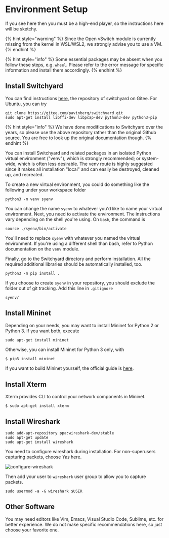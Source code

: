 # Environment Setup

If you see here then you must be a high-end player, so the instructions here will be sketchy.

{% hint style="warning" %}
Since the Open vSwitch module is currently missing from the kernel in WSL/WSL2, we strongly advise you to use a VM.
{% endhint %}

{% hint style="info" %}
Some essential packages may be absent when you follow these steps, e.g. `wheel`. Please refer to the error message for specific information and install them accordingly.
{% endhint %}

## Install Switchyard

You can find instructions [here](https://pavinberg.gitee.io/switchyard), the repository of switchyard on Gitee. For Ubuntu, you can try

```
git clone https://gitee.com/pavinberg/switchyard.git
sudo apt-get install libffi-dev libpcap-dev python3-dev python3-pip
```

{% hint style="info" %}
We have done modifications to Switchyard over the years, so please use the above repository rather than the original Github source. You are free to look up the original documentation though.
{% endhint %}

You can install Switchyard and related packages in an isolated Python virtual environment ("venv"), which is strongly recommended; or system-wide, which is often less desirable. The venv route is highly suggested since it makes all installation "local" and can easily be destroyed, cleaned up, and recreated.

To create a new virtual environment, you could do something like the following under your workspace folder

```
python3 -m venv syenv
```

You can change the name `syenv` to whatever you'd like to name your virtual environment. Next, you need to activate the environment. The instructions vary depending on the shell you're using. On `bash`, the command is

```
source ./syenv/bin/activate
```

You'll need to replace `syenv` with whatever you named the virtual environment. If you're using a different shell than bash, refer to Python documentation on the `venv` module.

Finally, go to the Switchyard directory and perform installation. All the required additional libraries should be automatically installed, too.

```
python3 -m pip install .
```

If you choose to create `syenv` in your repository, you should exclude the folder out of git tracking. Add this line in `.gitignore`

```
syenv/
```

## Install Mininet

Depending on your needs, you may want to install Mininet for Python 2 or Python 3. If you want both, execute

```
sudo apt-get install mininet
```

Otherwise, you can install Mininet for Python 3 only, with

```sh
$ pip3 install mininet
```

If you want to build Mininet yourself, the official guide is [here](http://mininet.org/download/).

## Install Xterm

Xterm provides CLI to control your network components in Mininet.

```
$ sudo apt-get install xterm
```

## Install Wireshark

```
sudo add-apt-repository ppa:wireshark-dev/stable
sudo apt-get update
sudo apt-get install wireshark
```

You need to configure wireshark during installation. For non-superusers capturing packets, choose _Yes_ here.

![configure-wireshark](../.gitbook/assets/configure-wireshark.png)

Then add your user to `wireshark` user group to allow you to capture packets.

```
sudo usermod -a -G wireshark $USER
```

## Other Software

You may need editors like Vim, Emacs, Visual Studio Code, Sublime, etc. for better experience. We do not make specific recommendations here, so just choose your favorite one.
